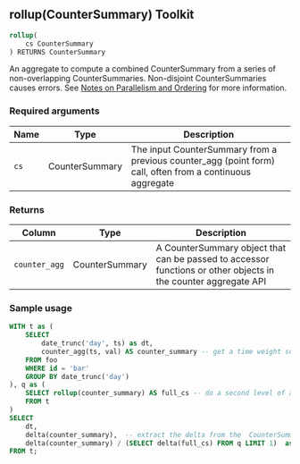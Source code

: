 ## rollup(CounterSummary) <tag type="toolkit">Toolkit</tag>

```SQL
rollup(
    cs CounterSummary
) RETURNS CounterSummary
```

An aggregate to compute a combined CounterSummary from a series of
non-overlapping CounterSummaries. Non-disjoint CounterSummaries causes
errors. See
[Notes on Parallelism and Ordering](/hyperfunctions/time-weighted-averages/time_weight/##advanced-usage-notes) for more information.

### Required arguments

|Name| Type |Description|
|---|---|---|
|`cs`|CounterSummary|The input CounterSummary from a previous counter_agg (point form) call, often from a continuous aggregate|

### Returns

|Column|Type|Description|
|---|---|---|
|`counter_agg`|CounterSummary|A CounterSummary object that can be passed to accessor functions or other objects in the counter aggregate API|


### Sample usage

```SQL
WITH t as (
    SELECT
        date_trunc('day', ts) as dt,
        counter_agg(ts, val) AS counter_summary -- get a time weight summary
    FROM foo
    WHERE id = 'bar'
    GROUP BY date_trunc('day')
), q as (
    SELECT rollup(counter_summary) AS full_cs -- do a second level of aggregation to get the full CounterSummary
    FROM t
)
SELECT
    dt,
    delta(counter_summary),  -- extract the delta from the  CounterSummary
    delta(counter_summary) / (SELECT delta(full_cs) FROM q LIMIT 1)  as normalized -- get the fraction of the delta that happened each day compared to the full change of the counter
FROM t;
```
